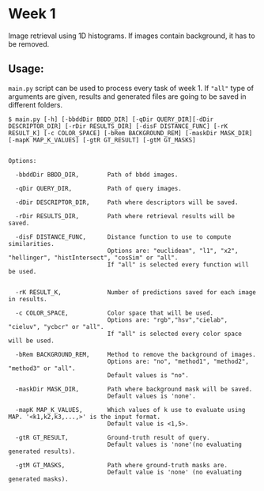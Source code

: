 ﻿# Week 1

Image retrieval using 1D histograms. If images contain background, it has to be removed.

## Usage:

`` main.py `` script can be used to process every task of week 1.
If ``"all"`` type of arguments are given, results and generated files are going to be saved in different folders. 

``
$ main.py [-h] [-bbddDir BBDD_DIR] [-qDir QUERY_DIR][-dDir DESCRIPTOR_DIR] [-rDir RESULTS_DIR] [-disF DISTANCE_FUNC] [-rK RESULT_K] [-c COLOR_SPACE] [-bRem BACKGROUND_REM] [-maskDir MASK_DIR] [-mapK MAP_K_VALUES] [-gtR GT_RESULT] [-gtM GT_MASKS]
``

```

Options:

  -bbddDir BBDD_DIR, 		Path of bbdd images.
  
  -qDir QUERY_DIR, 			Path of query images.
  
  -dDir DESCRIPTOR_DIR, 	Path where descriptors will be saved.
  
  -rDir RESULTS_DIR, 		Path where retrieval results will be saved.
  
  -disF DISTANCE_FUNC, 		Distance function to use to compute similarities. 
							Options are: "euclidean", "l1", "x2", "hellinger", "histIntersect", "cosSim" or "all".
							If "all" is selected every function will be used.
  
  
  -rK RESULT_K, 			Number of predictions saved for each image in results.
  
  -c COLOR_SPACE, 			Color space that will be used. 
							Options are: "rgb","hsv","cielab", "cieluv", "ycbcr" or "all".
							If "all" is selected every color space will be used.
  
  -bRem BACKGROUND_REM, 	Method to remove the background of images.
							Options are: "no", "method1", "method2", "method3" or "all".
							Default values is "no".
  
  -maskDir MASK_DIR, 		Path where background mask will be saved.
							Default values is 'none'.
  
  -mapK MAP_K_VALUES, 		Which values of k use to evaluate using MAP. '<k1,k2,k3,...,>' is the input format.
						    Default value is <1,5>.
  
  -gtR GT_RESULT, 			Ground-truth result of query.
							Default values is 'none'(no evaluating generated results).
  
  -gtM GT_MASKS, 			Path where ground-truth masks are.
							Default value is 'none' (no evaluating generated masks).
 ```
